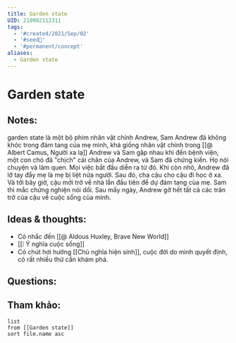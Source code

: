 ```yaml
---
title: Garden state
UID: 210902112311
tags:
  - '#created/2021/Sep/02'
  - '#seed🥜'
  - '#permanent/concept'
aliases:
  - Garden state
---
```

# Garden state

## Notes:
garden state là một bộ phim
nhân vật chính Andrew, Sam
Andrew đã không khóc trong đám tang của mẹ mình, khá giống nhân vật chính trong [[@ Albert Camus, Người xa lạ]]
Andrew và Sam gặp nhau khi đến bệnh viện, một con chó đã "chịch" cái chân của Andrew, và Sam đã chứng kiến. Họ nói chuyện và làm quen. Mọi việc bắt đầu diễn ra từ đó.
Khi còn nhỏ, Andrew đã lỡ tay đẩy mẹ là mẹ bị liệt nửa người. Sau đó, cha cậu cho cậu đi học ở xa. Và tới bây giờ, cậu mới trở về nhà lần đầu tiên để dự đám tang của mẹ.
Sam thì mắc chứng nghiện nói dối.
Sau mấy ngày, Andrew gỡ hết tất cả các trăn trở của cậu về cuộc sống của mình.

## Ideas & thoughts:
- Có nhắc đến [[@ Aldous Huxley, Brave New World]]
- [[❕ Ý nghĩa cuộc sống]]
- Có chút hơi hướng [[Chủ nghĩa hiện sinh]], cuộc đời do mình quyết định, có rất nhiều thứ cần khám phá.

## Questions:


## Tham khảo:
```dataview
list
from [[Garden state]]
sort file.name asc
```